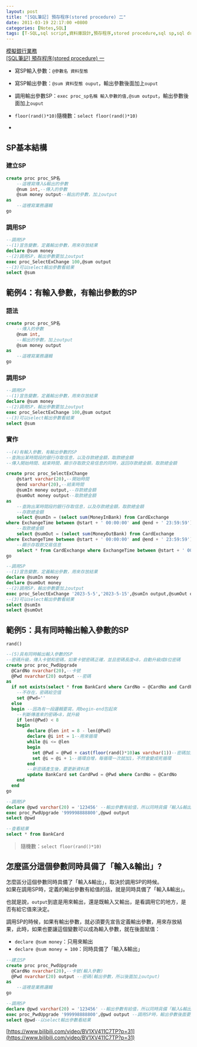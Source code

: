 ```yaml
---
layout: post
title: "[SQL筆記] 預存程序(stored procedure) 二"
date: 2011-03-19 22:17:00 +0800
categories: [Notes,SQL]
tags: [T-SQL,sql script,資料庫設計,預存程序,stored procedure,sql sp,sql drop proc,sql sp exec,sql floor(rand()*10),sql rand,sql if not exists]
---
```


[模擬銀行業務](https://riivalin.github.io/posts/2011/03/sql-17/)    
[[SQL筆記] 預存程序(stored procedure) 一](https://riivalin.github.io/posts/2011/03/sql-30/)

- 寫SP輸入參數：`@參數名 資料型態`
- 寫SP輸出參數：`@sum 資料型態 ouput`，輸出參數後面加上`ouput`
- 調用輸出參數SP：`exec proc_sp名稱 輸入參數的值,@sum output`，輸出參數後面加上`ouput`

- `floor(rand()*10)`隨機數：`select floor(rand()*10)`
- 

## SP基本結構
### 建立SP
```sql
create proc proc_SP名
    --這裡寫傳入&輸出的參數
    @num int,--傳入的參數
    @sum money output--輸出的參數，加上output
as
    --這裡寫業務邏輯
go
```
### 調用SP
```sql
--調用SP
--(1)宣告變數，定義輸出參數，用來存放結果
declare @sum money
--(2)調用SP，輸出參數要加上output
exec proc_SelectExChange 100,@sum output
--(3)可以select輸出參數看結果
select @sum
```

## 範例4：有輸入參數，有輸出參數的SP
### 語法
```sql
create proc proc_SP名
    --傳入的參數
    @num int,
    --輸出的參數，加上output
    @sum money output
as
    --這裡寫業務邏輯
go
```

### 調用SP
```sql
--調用SP
--(1)宣告變數，定義輸出參數，用來存放結果
declare @sum money
--(2)調用SP，輸出參數要加上output
exec proc_SelectExChange 100,@sum output
--(3)可以select輸出參數看結果
select @sum
```

### 實作

```sql
--(4)有輸入參數，有輸出參數的SP
--查詢出某時間段的銀行存取信息，以及存款總金額，取款總金額
--傳入開始時間、結束時間，顯示存取款交易信息的同時，返回存款總金額，取款總金額

create proc proc_SelectExChange
    @start varchar(20),--開始時間
    @end varchar(20),--結束時間
    @sumIn money output,--存款總金額
    @sumOut money output--取款總金額
as
    --查詢出某時間段的銀行存取信息，以及存款總金額，取款總金額
    --存款總金額
    select @sumIn = (select sum(MoneyInBank) from CardExchange
where ExchangeTime between @start + ' 00:00:00' and @end + ' 23:59:59')
    --取款總金額
    select @sumOut = (select sum(MoneyOutBank) from CardExchange
where ExchangeTime between @start + ' 00:00:00' and @end + ' 23:59:59')
    --顯示存取款交易信息
    select * from CardExchange where ExchangeTime between @start + ' 00:00:00' and @end + ' 23:59:59'
go

--調用SP
--(1)宣告變數，定義輸出參數，用來存放結果
declare @sumIn money
declare @sumOut money
--(2)調用SP，輸出參數要加上output
exec proc_SelectExChange '2023-5-5','2023-5-15',@sumIn output,@sumOut output
--(3)可以select輸出參數看結果
select @sumIn
select @sumOut
```

## 範例5：具有同時輸出輸入參數的SP

`rand()`

```sql
--(5)具有同時輸出輸入參數的SP
--密碼升級，傳入卡號和密碼，如果卡號密碼正確，並且密碼長度<8，自動升級成8位密碼
create proc proc_PwdUpgrade
  @CardNo nvarchar(20),--卡號
  @Pwd nvarchar(20) output --密碼
as
  if not exists(select * from BankCard where CardNo = @CardNo and CardPwd = @Pwd)
	--不存在，密碼給空值
	set @Pwd=''
  else
  begin --因為有一段邏輯要寫，用begin-end包起來
    --判斷傳進來的密碼<8，就升級
	if len(@Pwd) < 8
	begin
	    declare @len int = 8 - len(@Pwd)
		declare @i int = 1--用來循環
		while @i <= @len
		begin 
		  set @Pwd = @Pwd + cast(floor(rand()*10)as varchar(1))--密碼加上隨機數
		  set @i = @i + 1--循環自增，每循環一次就加1，不然會變成死循環
		end
		--新密碼產生後，要更新資料表
		update BankCard set CardPwd = @Pwd where CardNo = @CardNo
	end
  end
go

--調用SP
declare @pwd varchar(20) = '123456' --輸出參數有給值，所以同時具備「輸入&輸出」
exec proc_PwdUpgrade '999998888800',@pwd output
select @pwd

--查看結果
select * from BankCard
```
> 隨機數：`select floor(rand()*10)`


## 怎麼區分這個參數同時具備了「輸入&輸出」?

怎麼區分這個參數同時具備了「輸入&輸出」，取決於調用SP的時候。       
如果在調用SP時，定義的輸出參數有給值的話，就是同時具備了「輸入&輸出」。

也就是說，`output`到底是用來輸出，還是既輸入又輸出，是看調用它的地方，是否有給它值來決定。

調用SP的時候，如果有輸出參數，就必須要先宣告定義輸出參數，用來存放結果，此時，如果也要讓這個變數可以成為輸入參數，就在後面賦值：    
- `declare @sum money`：只用來輸出
- `declare @sum money = 100`：同時具備了「輸入&輸出」

```sql
--建立SP
create proc proc_PwdUpgrade
  @CardNo nvarchar(20),--卡號(輸入參數)
  @Pwd nvarchar(20) output --密碼(輸出參數，所以後面加上output)
as
    --這裡是業務邏輯
go

--調用SP
declare @pwd varchar(20) = '123456' --輸出參數有給值，所以同時具備「輸入&輸出」
exec proc_PwdUpgrade '999998888800',@pwd output --調用SP時，輸出參數後面要加上ouput
select @pwd--以select輸出參數看結果
```

[https://www.bilibili.com/video/BV1XV411C7TP?p=31](https://www.bilibili.com/video/BV1XV411C7TP?p=31)